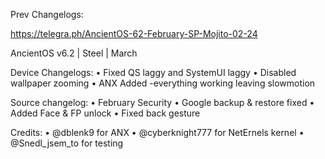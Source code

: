 Prev Changelogs:

https://telegra.ph/AncientOS-62-February-SP-Mojito-02-24

AncientOS v6.2 | Steel | March

Device Changelogs:
• Fixed QS laggy and SystemUI laggy 
• Disabled wallpaper zooming
• ANX Added -everything working leaving slowmotion

Source changelog:
• February Security 
• Google backup & restore fixed 
• Added Face & FP unlock 
• Fixed back gesture

Credits:
• @dblenk9 for ANX
• @cyberknight777 for NetErnels kernel
• @Snedl_jsem_to for testing
